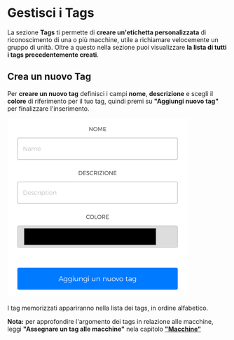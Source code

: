 # Gestisci i Tags

La sezione **Tags** ti permette di **creare un'etichetta personalizzata** di riconoscimento di una o più macchine, utile a richiamare velocemente un gruppo di unità. Oltre a questo nella sezione puoi visualizzare **la lista di tutti i tags precedentemente creati**.

## Crea un nuovo Tag

Per **creare un nuovo tag** definisci i campi **nome**, **descrizione** e scegli il **colore** di riferimento per il tuo tag, quindi premi su **"Aggiungi nuovo tag"** per finalizzare l'inserimento. 

<kbd>![Crea Nuovo Tag](_images/tags-aggiungi.png)</kbd>

I tag memorizzati appariranno nella lista dei tags, in ordine alfabetico. 

**Nota:** per approfondire l'argomento dei tags in relazione alle macchine, leggi **"Assegnare un tag alle macchine"** nela capitolo  [**"Macchine"**](https://carimali.github.io/wiki/#/docs-it/machines) 











